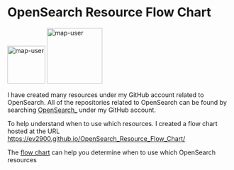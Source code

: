 # OpenSearch Resource Flow Chart

 <img width="85" alt="map-user" src="https://img.shields.io/badge/views-231-green"> <img width="125" alt="map-user" src="https://img.shields.io/badge/unique visits-062-green">

I have created many resources under my GitHub account related to OpenSearch. All of the repositories related to OpenSearch can be found by searching [OpenSearch_](https://github.com/ev2900?tab=repositories&q=OpenSearch_&type=&language=&sort=) under my GitHub account.

To help understand when to use which resources. I created a flow chart hosted at the URL https://ev2900.github.io/OpenSearch_Resource_Flow_Chart/

The [flow chart](https://ev2900.github.io/OpenSearch_Resource_Flow_Chart/) can help you determine when to use which OpenSearch resources

